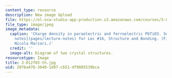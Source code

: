 ```yaml
---
content_type: resource
description: New image Upload
file: https://ol-ocw-studio-app-production.s3.amazonaws.com/courses/3-012-fundamentals-of-materials-science-fall-2005/2076a47636401d97cb51df9885539bca_3-012f05-th.jpg
file_type: image/jpeg
image_metadata:
  caption: 'Charge density in paraelectric and ferroelectric PbTiO3. See [lecture
    notes](pages/lecture-notes) for Lec #16, Structure and Bonding. (Figure by Prof.
    Nicola Marzari.)'
  credit: ''
  image-alt: Diagram of two crystal structures.
resourcetype: Image
title: 3-012f05-th.jpg
uid: 2076a476-3640-1d97-cb51-df9885539bca
---
```

